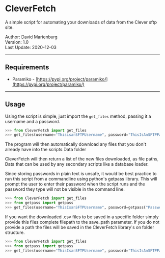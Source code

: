 # CleverFetch

A simple script for automating your downloads of data from the Clever sftp site.

Author: David Marienburg  
Version: 1.0  
Last Update: 2020-12-03

***

## Requirements

* Paramiko - [https://pypi.org/project/paramiko/](https://pypi.org/project/paramiko/)

***

## Usage

Using the script is simple, just import the `get_files` method, passing it a username and a password.

```python
>>> from CleverFetch import get_files
>>> get_files(username="ThisisanSFTPUsername", password="ThisIsAnSFTPPassword")
```

The program will then automatically download any files that you don't already have into the scripts Data folder

CleverFetch will then return a list of the new files downloaded, as file paths, Data that can be used by any secondary scripts like a database loader.

Since storing passwords in plain text is unsafe, it would be best practice to run this script from a commandline using python's getpass library.  This will prompt the user to enter their password when the script runs and the password they type will not be visible in the command line.

```python
>>> from CleverFetch import get_files
>>> from getpass import getpass
>>> get_files(username="ThisIsanSFTPUsername", password=getpass("Password: "))
```

If you want the downloaded .csv files to be saved in a specific folder simply provide this files complete filepath to the save_path parameter.  If you do not provide a path the files will be saved in the CleverFetch library's on folder structure.

```python
>>> from CleverFetch import get_files
>>> from getpass import getpass
>>> get_files(username="ThisIsanSFTPUsername", password="ThisIsAnSFTPPassword", save_path=r"C:\\users\me\desktop")
```
